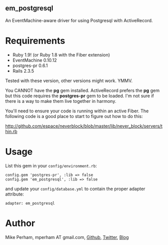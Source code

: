 em_postgresql
---------------

An EventMachine-aware driver for using Postgresql with ActiveRecord.

Requirements
==============

* Ruby 1.9! (or Ruby 1.8 with the Fiber extension)
* EventMachine 0.10.12
* postgres-pr 0.6.1
* Rails 2.3.5

Tested with these version, other versions might work.  YMMV.

You CANNOT have the **pg** gem installed.  ActiveRecord prefers the **pg** gem but this code requires
the **postgres-pr** gem to be loaded.  I'm not sure if there is a way to make them live together in harmony.

You'll need to ensure your code is running within an active Fiber.  The following code is a good place to start to figure out how to do this:

<http://github.com/espace/neverblock/blob/master/lib/never_block/servers/thin.rb>

Usage
=======

List this gem in your `config/environment.rb`:

    config.gem 'postgres-pr', :lib => false
    config.gem 'em_postgresql', :lib => false

and update your `config/database.yml` to contain the proper adapter attribute:

    adapter: em_postgresql


Author
=========

Mike Perham, mperham AT gmail.com,
[Github](http://github.com/mperham), 
[Twitter](http://twitter.com/mperham),
[Blog](http://mikeperham.com)

